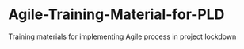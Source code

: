# Agile-Training-Material-for-PLD
Training materials for implementing Agile process in project lockdown 

